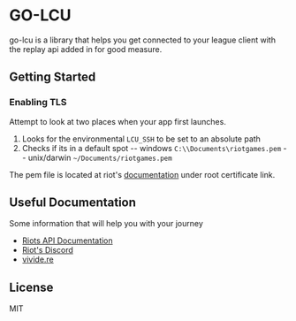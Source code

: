 # GO-LCU

go-lcu is a library that helps you get connected to your league client with the replay api added in for good measure.

## Getting Started
### Enabling TLS
Attempt to look at two places when your app first launches.
1. Looks for the environmental `LCU_SSH` to be set to an absolute path
2. Checks if its in a default spot
-- windows `C:\\Documents\riotgames.pem`
-- unix/darwin `~/Documents/riotgames.pem`

The pem file is located at riot's [documentation](https://developer.riotgames.com/replay-apis.html) under root certificate link.

## Useful Documentation
Some information that will help you with your journey
- [Riots API Documentation](https://developer.riotgames.com/)
- [Riot's Discord](https://discord.gg/RiotGamesAPI)
- [vivide.re](http://lcu.vivide.re/)

License
----

MIT

